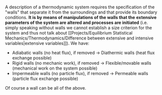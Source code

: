 A description of a thermodynamic system requires the specification of the "walls" that separate it from the surroundings and that provide its boundary conditions. **It is by means of manipulations of the walls that the**
**extensive parameters of the system are altered and processes are initiated** (i.e. simply speaking without walls we cannot establish a size criterion for the system and thus not talk about [[Projects/Equilibrium Statistical Mechanics/Thermodynamics/Difference between extensive and intensive variables|extensive variables]]).
We have:

- Adiabatic walls (no heat flux), if removed $\to$ Diathermic walls (heat flux exchange possible)
- Rigid walls (no mechanic work), if removed $\to$ Flexible/movable walls (mechanical work on the system possible)
- Impermeable walls (no particle flux), if removed $\to$ Permeable walls (particle flux exchange possible)

Of course a wall can be all of the above.

